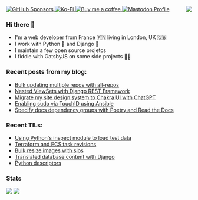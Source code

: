 <img align="right" src="https://github-readme-stats.vercel.app/api?username=browniebroke&show_icons=true">

<a href="https://github.com/sponsors/browniebroke">
  <img alt="GitHub Sponsors" src="https://img.shields.io/github/sponsors/browniebroke?logo=github&style=flat-square">
</a>
<a href="https://ko-fi.com/browniebroke">
  <img alt="Ko-Fi" src="https://img.shields.io/badge/Ko--fi-00b9fe?style=flat-square&logo=ko-fi">
</a>
<a href="https://www.buymeacoffee.com/browniebroke">
  <img alt="Buy me a coffee" src="https://img.shields.io/badge/Buy%20me%20a%20coffee-ffdd00?style=flat-square&logo=buy-me-a-coffee&logoColor=000000">
</a>
<a rel="me" href="https://fosstodon.org/@browniebroke">
  <img alt="Mastodon Profile" src="https://img.shields.io/mastodon/follow/109287018935608331?domain=https%3A%2F%2Ffosstodon.org&style=social">
</a>



### Hi there 👋

- I'm a web developer from France 🇫🇷 living in London, UK 🇬🇧
- I work with Python :snake: and Django :unicorn:
- I maintain a few open source projetcs
- I fiddle with GatsbyJS on some side projects :man_in_tuxedo:

### Recent posts from my blog:

<!--START_SECTION:blog-->
* [Bulk updating multiple repos with all-repos](https:&#x2F;&#x2F;browniebroke.com&#x2F;blog&#x2F;bulk-updating-multiple-repos-with-all-repos&#x2F;)
* [Nested ViewSets with Django REST Framework](https:&#x2F;&#x2F;browniebroke.com&#x2F;blog&#x2F;nested-viewsets-with-django-rest-framework&#x2F;)
* [Migrate my site design system to Chakra UI with ChatGPT](https:&#x2F;&#x2F;browniebroke.com&#x2F;blog&#x2F;migrate-my-site-design-system-to-chakra-ui-with-chatgpt&#x2F;)
* [Enabling sudo via TouchID using Ansible](https:&#x2F;&#x2F;browniebroke.com&#x2F;blog&#x2F;enabling-sudo-via-touchid-using-ansible&#x2F;)
* [Specify docs dependency groups with Poetry and Read the Docs](https:&#x2F;&#x2F;browniebroke.com&#x2F;blog&#x2F;specify-docs-dependency-groups-with-poetry-and-read-the-docs&#x2F;)
<!--END_SECTION:blog-->

### Recent TILs:

<!--START_SECTION:tils-->
* [Using Python&#39;s inspect module to load test data](https:&#x2F;&#x2F;browniebroke.com&#x2F;tils&#x2F;using-the-python-inspect-module-to-load-test-data&#x2F;)
* [Terraform and ECS task revisions](https:&#x2F;&#x2F;browniebroke.com&#x2F;tils&#x2F;terraform-and-ecs-task-revisions&#x2F;)
* [Bulk resize images with sips](https:&#x2F;&#x2F;browniebroke.com&#x2F;tils&#x2F;bulk-resize-images-with-sips&#x2F;)
* [Translated database content with Django](https:&#x2F;&#x2F;browniebroke.com&#x2F;tils&#x2F;translated-database-content-with-django&#x2F;)
* [Python descriptors](https:&#x2F;&#x2F;browniebroke.com&#x2F;tils&#x2F;python-descriptors&#x2F;)
<!--END_SECTION:tils-->


### Stats

[![](http://github-profile-summary-cards.vercel.app/api/cards/repos-per-language?username=browniebroke&theme=darcula)](https://github.com/vn7n24fzkq/github-profile-summary-cards)
[![](http://github-profile-summary-cards.vercel.app/api/cards/most-commit-language?username=browniebroke&theme=darcula)](https://github.com/vn7n24fzkq/github-profile-summary-cards)
